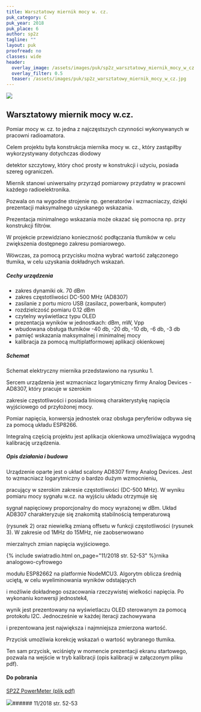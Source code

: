 ```yaml
---
title: Warsztatowy miernik mocy w. cz.
puk_category: C
puk_year: 2018
puk_place: 6
author: sp2z
tagline: ""
layout: puk
proofread: no
classes: wide
header:
  overlay_image: /assets/images/puk/sp2z_warsztatowy_miernik_mocy_w_cz.jpg
  overlay_filter: 0.5
  teaser: /assets/images/puk/sp2z_warsztatowy_miernik_mocy_w_cz.jpg
---
```






 



![](assets/data/img/projects/2018-6-0.jpg) 



Warsztatowy miernik mocy w.cz.
------------------------------





 Pomiar mocy w. cz. to jedna z najczęstszych czynności wykonywanych w pracowni radioamatora.

 Celem projektu była konstrukcja miernika mocy w. cz., który zastąpiłby wykorzystywany dotychczas diodowy

 detektor szczytowy, który choć prosty w konstrukcji i użyciu, posiada szereg ograniczeń.






 Miernik stanowi uniwersalny przyrząd pomiarowy przydatny w pracowni każdego radioelektronika.

 Pozwala on na wygodne strojenie np. generatorów i wzmacniaczy, dzięki prezentacji maksymalnego uzyskanego wskazania.

 Prezentacja minimalnego wskazania może okazać się pomocna np. przy konstrukcji filtrów.

 W projekcie przewidziano konieczność podłączania tłumików w celu zwiększenia dostępnego zakresu pomiarowego.

 Wówczas, za pomocą przycisku można wybrać wartość załączonego tłumika, w celu uzyskania dokładnych wskazań.




##### Cechy urządzenia




* zakres dynamiki ok. 70 dBm
* zakres częstotliwości DC-500 MHz (AD8307)
* zasilanie z portu micro USB (zasilacz, powerbank, komputer)
* rozdzielczość pomiaru 0.12 dBm
* czytelny wyświetlacz typu OLED
* prezentacja wyników w jednostkach: dBm, mW, Vpp
* wbudowana obsługa tłumików -40 db, -20 db, -10 db, -6 db, -3 db
* pamięć wskazania maksymalnej i minimalnej mocy
* kalibracja za pomocą multiplatformowej aplikacji okienkowej




##### Schemat




 Schemat elektryczny miernika przedstawiono na rysunku 1.






Sercem urządzenia jest wzmacniacz logarytmiczny firmy Analog Devices - AD8307, który pracuje w szerokim

zakresie częstotliwości i posiada liniową charakterystykę napięcia wyjściowego od przyłożonej mocy.

Pomiar napięcia, konwersja jednostek oraz obsługa peryferiów odbywa się za pomocą układu ESP8266.

Integralną częścią projektu jest aplikacja okienkowa umożliwiająca wygodną kalibrację urządzenia.




##### Opis działania i budowa




Urządzenie oparte jest o układ scalony AD8307 firmy Analog Devices. Jest to wzmacniacz logarytmiczny o bardzo dużym wzmocnieniu,

pracujący w szerokim zakresie częstotliwości (DC-500 MHz). W wyniku pomiaru mocy sygnału w.cz. na wyjściu układu otrzymuje się

sygnał napięciowy proporcjonalny do mocy wyrażonej w dBm. Układ AD8307 charakteryzuje się znakomitą stabilnością temperaturową

(rysunek 2) oraz niewielką zmianą offsetu w funkcji częstotliwości (rysunek 3). W zakresie od 1MHz do 15MHz, nie zaobserwowano

mierzalnych zmian napięcia wyjściowego.






{% include swiatradio.html on_page="11/2018 str. 52-53" %}rnika analogowo-cyfrowego

modułu ESP82662 na platformie NodeMCU3. Algorytm oblicza średnią uciętą, w celu wyeliminowania wyników odstających

i możliwie dokładnego oszacowania rzeczywistej wielkości napięcia. Po wykonaniu konwersji jednostek4,

wynik jest prezentowany na wyświetlaczu OLED sterowanym za pomocą protokołu I2C. Jednocześnie w każdej iteracji zachowywana

i prezentowana jest największa i najmniejsza zmierzona wartość.






Przycisk umożliwia korekcję wskazań o wartość wybranego tłumika.

Ten sam przycisk, wciśnięty w momencie prezentacji ekranu startowego, pozwala na wejście w tryb kalibracji (opis kalibracji w załączonym pliku pdf).





#### Do pobrania

[SP2Z PowerMeter (plik pdf)](/assets/bin/SP2Z_PowerMeter.pdf)




![](assets/img/logo/sr_logo_s.jpg)###### 11/2018 str. 52-53

 





 


